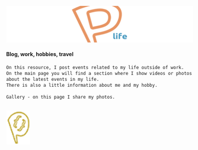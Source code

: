 ![img](https://raw.githubusercontent.com/papchenko/papchenkolife/da86d47e4f1b874a7e62a92bde2bc3a42a992063/resources/papchenkolife-logo.svg)

#### Blog, work, hobbies, travel
```
On this resource, I post events related to my life outside of work.
On the main page you will find a section where I show videos or photos about the latest events in my life.
There is also a little information about me and my hobby.

Gallery - on this page I share my photos.
```
 
 ## 
[![N|](https://raw.githubusercontent.com/papchenko/papchenko.com/8a93b6c69500e7ef66f2ecc0e5ba122fad3a1e0e/resources/img/short-logo.svg)](http://papchenko.com/)
 
 
